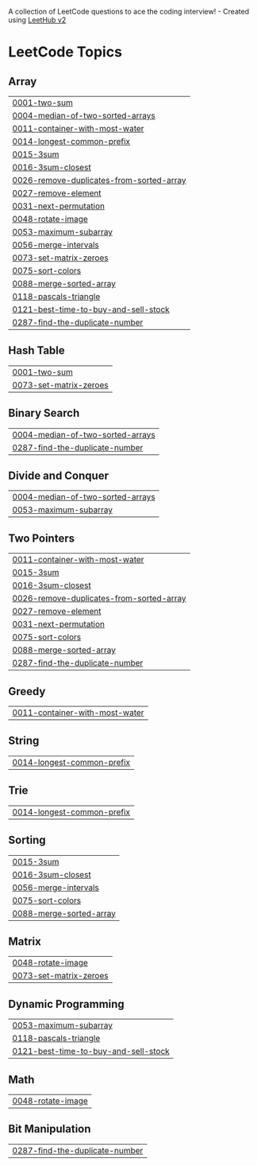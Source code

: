 A collection of LeetCode questions to ace the coding interview! - Created using [LeetHub v2](https://github.com/arunbhardwaj/LeetHub-2.0)
<!---LeetCode Topics Start-->
# LeetCode Topics
## Array
|  |
| ------- |
| [0001-two-sum](https://github.com/BhanuSri7997/Byte-by-Byte/tree/master/0001-two-sum) |
| [0004-median-of-two-sorted-arrays](https://github.com/BhanuSri7997/Byte-by-Byte/tree/master/0004-median-of-two-sorted-arrays) |
| [0011-container-with-most-water](https://github.com/BhanuSri7997/Byte-by-Byte/tree/master/0011-container-with-most-water) |
| [0014-longest-common-prefix](https://github.com/BhanuSri7997/Byte-by-Byte/tree/master/0014-longest-common-prefix) |
| [0015-3sum](https://github.com/BhanuSri7997/Byte-by-Byte/tree/master/0015-3sum) |
| [0016-3sum-closest](https://github.com/BhanuSri7997/Byte-by-Byte/tree/master/0016-3sum-closest) |
| [0026-remove-duplicates-from-sorted-array](https://github.com/BhanuSri7997/Byte-by-Byte/tree/master/0026-remove-duplicates-from-sorted-array) |
| [0027-remove-element](https://github.com/BhanuSri7997/Byte-by-Byte/tree/master/0027-remove-element) |
| [0031-next-permutation](https://github.com/BhanuSri7997/Byte-by-Byte/tree/master/0031-next-permutation) |
| [0048-rotate-image](https://github.com/BhanuSri7997/Byte-by-Byte/tree/master/0048-rotate-image) |
| [0053-maximum-subarray](https://github.com/BhanuSri7997/Byte-by-Byte/tree/master/0053-maximum-subarray) |
| [0056-merge-intervals](https://github.com/BhanuSri7997/Byte-by-Byte/tree/master/0056-merge-intervals) |
| [0073-set-matrix-zeroes](https://github.com/BhanuSri7997/Byte-by-Byte/tree/master/0073-set-matrix-zeroes) |
| [0075-sort-colors](https://github.com/BhanuSri7997/Byte-by-Byte/tree/master/0075-sort-colors) |
| [0088-merge-sorted-array](https://github.com/BhanuSri7997/Byte-by-Byte/tree/master/0088-merge-sorted-array) |
| [0118-pascals-triangle](https://github.com/BhanuSri7997/Byte-by-Byte/tree/master/0118-pascals-triangle) |
| [0121-best-time-to-buy-and-sell-stock](https://github.com/BhanuSri7997/Byte-by-Byte/tree/master/0121-best-time-to-buy-and-sell-stock) |
| [0287-find-the-duplicate-number](https://github.com/BhanuSri7997/Byte-by-Byte/tree/master/0287-find-the-duplicate-number) |
## Hash Table
|  |
| ------- |
| [0001-two-sum](https://github.com/BhanuSri7997/Byte-by-Byte/tree/master/0001-two-sum) |
| [0073-set-matrix-zeroes](https://github.com/BhanuSri7997/Byte-by-Byte/tree/master/0073-set-matrix-zeroes) |
## Binary Search
|  |
| ------- |
| [0004-median-of-two-sorted-arrays](https://github.com/BhanuSri7997/Byte-by-Byte/tree/master/0004-median-of-two-sorted-arrays) |
| [0287-find-the-duplicate-number](https://github.com/BhanuSri7997/Byte-by-Byte/tree/master/0287-find-the-duplicate-number) |
## Divide and Conquer
|  |
| ------- |
| [0004-median-of-two-sorted-arrays](https://github.com/BhanuSri7997/Byte-by-Byte/tree/master/0004-median-of-two-sorted-arrays) |
| [0053-maximum-subarray](https://github.com/BhanuSri7997/Byte-by-Byte/tree/master/0053-maximum-subarray) |
## Two Pointers
|  |
| ------- |
| [0011-container-with-most-water](https://github.com/BhanuSri7997/Byte-by-Byte/tree/master/0011-container-with-most-water) |
| [0015-3sum](https://github.com/BhanuSri7997/Byte-by-Byte/tree/master/0015-3sum) |
| [0016-3sum-closest](https://github.com/BhanuSri7997/Byte-by-Byte/tree/master/0016-3sum-closest) |
| [0026-remove-duplicates-from-sorted-array](https://github.com/BhanuSri7997/Byte-by-Byte/tree/master/0026-remove-duplicates-from-sorted-array) |
| [0027-remove-element](https://github.com/BhanuSri7997/Byte-by-Byte/tree/master/0027-remove-element) |
| [0031-next-permutation](https://github.com/BhanuSri7997/Byte-by-Byte/tree/master/0031-next-permutation) |
| [0075-sort-colors](https://github.com/BhanuSri7997/Byte-by-Byte/tree/master/0075-sort-colors) |
| [0088-merge-sorted-array](https://github.com/BhanuSri7997/Byte-by-Byte/tree/master/0088-merge-sorted-array) |
| [0287-find-the-duplicate-number](https://github.com/BhanuSri7997/Byte-by-Byte/tree/master/0287-find-the-duplicate-number) |
## Greedy
|  |
| ------- |
| [0011-container-with-most-water](https://github.com/BhanuSri7997/Byte-by-Byte/tree/master/0011-container-with-most-water) |
## String
|  |
| ------- |
| [0014-longest-common-prefix](https://github.com/BhanuSri7997/Byte-by-Byte/tree/master/0014-longest-common-prefix) |
## Trie
|  |
| ------- |
| [0014-longest-common-prefix](https://github.com/BhanuSri7997/Byte-by-Byte/tree/master/0014-longest-common-prefix) |
## Sorting
|  |
| ------- |
| [0015-3sum](https://github.com/BhanuSri7997/Byte-by-Byte/tree/master/0015-3sum) |
| [0016-3sum-closest](https://github.com/BhanuSri7997/Byte-by-Byte/tree/master/0016-3sum-closest) |
| [0056-merge-intervals](https://github.com/BhanuSri7997/Byte-by-Byte/tree/master/0056-merge-intervals) |
| [0075-sort-colors](https://github.com/BhanuSri7997/Byte-by-Byte/tree/master/0075-sort-colors) |
| [0088-merge-sorted-array](https://github.com/BhanuSri7997/Byte-by-Byte/tree/master/0088-merge-sorted-array) |
## Matrix
|  |
| ------- |
| [0048-rotate-image](https://github.com/BhanuSri7997/Byte-by-Byte/tree/master/0048-rotate-image) |
| [0073-set-matrix-zeroes](https://github.com/BhanuSri7997/Byte-by-Byte/tree/master/0073-set-matrix-zeroes) |
## Dynamic Programming
|  |
| ------- |
| [0053-maximum-subarray](https://github.com/BhanuSri7997/Byte-by-Byte/tree/master/0053-maximum-subarray) |
| [0118-pascals-triangle](https://github.com/BhanuSri7997/Byte-by-Byte/tree/master/0118-pascals-triangle) |
| [0121-best-time-to-buy-and-sell-stock](https://github.com/BhanuSri7997/Byte-by-Byte/tree/master/0121-best-time-to-buy-and-sell-stock) |
## Math
|  |
| ------- |
| [0048-rotate-image](https://github.com/BhanuSri7997/Byte-by-Byte/tree/master/0048-rotate-image) |
## Bit Manipulation
|  |
| ------- |
| [0287-find-the-duplicate-number](https://github.com/BhanuSri7997/Byte-by-Byte/tree/master/0287-find-the-duplicate-number) |
<!---LeetCode Topics End-->